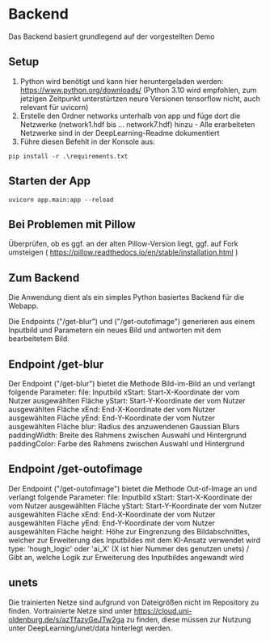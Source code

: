 # Backend
Das Backend basiert grundlegend auf der vorgestellten Demo

## Setup
1. Python wird benötigt und kann hier heruntergeladen werden: https://www.python.org/downloads/ (Python 3.10 wird empfohlen, zum jetzigen Zeitpunkt unterstürtzen neure Versionen tensorflow nicht, auch relevant für uvicorn)
2. Erstelle den Ordner networks unterhalb von app und füge dort die Netzwerke (network1.hdf bis ... network7.hdf) hinzu - Alle erarbeiteten Netzwerke sind in der DeepLearning-Readme dokumentiert
2. Führe diesen Befehlt in der Konsole aus:
```
pip install -r .\requirements.txt
```

## Starten der App
```
uvicorn app.main:app --reload
```

## Bei Problemen mit Pillow
Überprüfen, ob es ggf. an der alten Pillow-Version liegt, ggf. auf Fork umsteigen ( https://pillow.readthedocs.io/en/stable/installation.html )

## Zum Backend
<p>Die Anwendung dient als ein simples Python basiertes Backend für die Webapp.</p>
<p>Die Endpoints ("/get-blur") und ("/get-outofimage") generieren aus einem Inputbild und Parametern ein neues Bild und antworten mit dem bearbeitetem Bild.</p>

## Endpoint /get-blur
Der Endpoint ("/get-blur") bietet die Methode Bild-im-Bild an und verlangt folgende Parameter:
file: Inputbild
xStart: Start-X-Koordinate der vom Nutzer ausgewählten Fläche
yStart: Start-Y-Koordinate der vom Nutzer ausgewählten Fläche
xEnd: End-X-Koordinate der vom Nutzer ausgewählten Fläche
yEnd: End-Y-Koordinate der vom Nutzer ausgewählten Fläche
blur: Radius des anzuwendenen Gaussian Blurs
paddingWidth: Breite des Rahmens zwischen Auswahl und Hintergrund
paddingColor: Farbe des Rahmens zwischen Auswahl und Hintergrund

## Endpoint /get-outofimage
Der Endpoint ("/get-outofimage") bietet die Methode Out-of-Image an und verlangt folgende Parameter:
file: Inputbild
xStart: Start-X-Koordinate der vom Nutzer ausgewählten Fläche
yStart: Start-Y-Koordinate der vom Nutzer ausgewählten Fläche
xEnd: End-X-Koordinate der vom Nutzer ausgewählten Fläche
yEnd: End-Y-Koordinate der vom Nutzer ausgewählten Fläche
height: Höhe zur Eingrenzung des Bildabschnittes, welcher zur Erweiterung des Inputbildes mit dem KI-Ansatz verwendet wird
type: 'hough_logic' oder 'ai_X' (X ist hier Nummer des genutzen unets) / Gibt an, welche Logik zur Erweiterung des Inputbildes angewandt wird

## unets
Die trainierten Netze sind aufgrund von Dateigrößen nicht im Repository zu finden.
Vortrainierte Netze sind unter https://cloud.uni-oldenburg.de/s/azTfazyGeJTw2ga zu finden, diese müssen zur Nutzung unter DeepLearning/unet/data hinterlegt werden.
